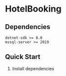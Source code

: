 # HotelBooking

## Dependencies

```
dotnet-sdk >= 8.0
mssql-server >= 2019
```

## Quick Start

1. Install dependencies

```bash

```

